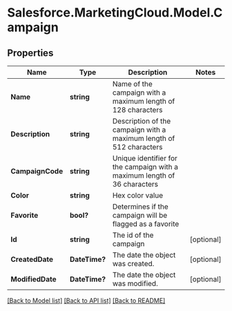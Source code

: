# Salesforce.MarketingCloud.Model.Campaign
## Properties

Name | Type | Description | Notes
------------ | ------------- | ------------- | -------------
**Name** | **string** | Name of the campaign with a maximum length of 128 characters | 
**Description** | **string** | Description of the campaign with a maximum length of 512 characters | 
**CampaignCode** | **string** | Unique identifier for the campaign with a maximum length of 36 characters | 
**Color** | **string** | Hex color value | 
**Favorite** | **bool?** | Determines if the campaign will be flagged as a favorite | 
**Id** | **string** | The id of the campaign | [optional] 
**CreatedDate** | **DateTime?** | The date the object was created. | [optional] 
**ModifiedDate** | **DateTime?** | The date the object was modified. | [optional] 

[[Back to Model list]](../README.md#documentation-for-models) [[Back to API list]](../README.md#documentation-for-api-endpoints) [[Back to README]](../README.md)


